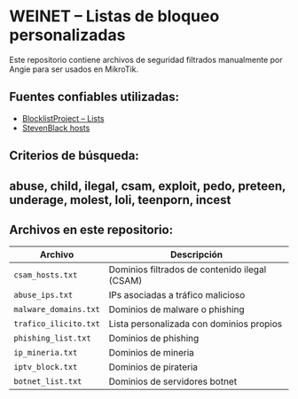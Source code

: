 # WEINET – Listas de bloqueo personalizadas

Este repositorio contiene archivos de seguridad filtrados manualmente por Angie para ser usados en MikroTik.

## Fuentes confiables utilizadas:

- [BlocklistProject – Lists](https://github.com/blocklistproject/Lists)
- [StevenBlack hosts](https://github.com/StevenBlack/hosts)
  
## Criterios de búsqueda:
## abuse, child, ilegal, csam, exploit, pedo, preteen, underage, molest, loli, teenporn, incest

## Archivos en este repositorio:

| Archivo               | Descripción                               |
|-----------------------|--------------------------------------------|
| `csam_hosts.txt`      | Dominios filtrados de contenido ilegal (CSAM) |
| `abuse_ips.txt`       | IPs asociadas a tráfico malicioso           |
| `malware_domains.txt` | Dominios de malware o phishing              |
| `trafico_ilicito.txt`| Lista personalizada con dominios propios   |
| `phishing_list.txt`| Dominios de phishing    |
| `ip_mineria.txt` | Dominios de mineria         |
| `iptv_block.txt` | Dominios de pirateria         |
| `botnet_list.txt` | Dominios de servidores botnet    |
